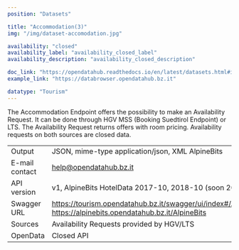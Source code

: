 ```yaml
---
position: "Datasets"

title: "Accommodation(3)"
img: "/img/dataset-accomodation.jpg"

availability: "closed"
availability_label: "availability_closed_label"
availability_description: "availability_closed_description"

doc_link: "https://opendatahub.readthedocs.io/en/latest/datasets.html#it-lts-activity"
example_link: "https://databrowser.opendatahub.bz.it"

datatype: "Tourism"
---
```


The Accommodation Endpoint offers the possibility to make an Availability Request.
It can be done through HGV MSS (Booking Suedtirol Endpoint) or LTS. The Availability Request returns offers with room pricing. Availability requests on both sources are closed data.

|                |                                                                                                                   |
| :------------- | ----------------------------------------------------------------------------------------------------------------- |
| Output         | JSON, mime-type application/json, XML AlpineBits                                                                  |
| E-mail contact | help@opendatahub.bz.it                                                                                            |
| API version    | v1, AlpineBits HotelData 2017-10, 2018-10 (soon 2020-10)                                                          |
| Swagger URL    | https://tourism.opendatahub.bz.it/swagger/ui/index#/Accommodation https://alpinebits.opendatahub.bz.it/AlpineBits |
| Sources        | Availability Requests provided by HGV/LTS                                                                         |
| OpenData       | Closed API                                                                                                        |
